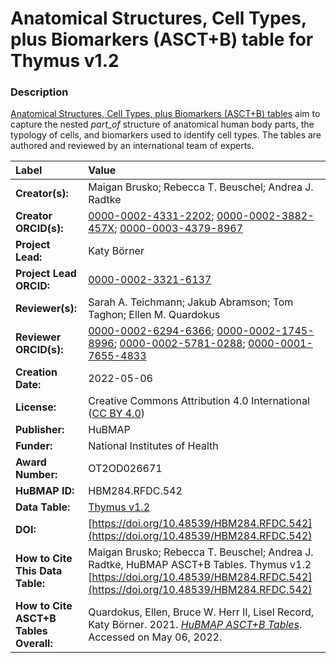 # Anatomical Structures, Cell Types, plus Biomarkers (ASCT+B) table for Thymus v1.2

### Description
[Anatomical Structures, Cell Types, plus Biomarkers (ASCT+B) tables](https://humanatlas.io/asctb-tables) aim to capture the nested *part_of* structure of anatomical human body parts, the typology of cells, and biomarkers used to identify cell types. The tables are authored and reviewed by an international team of experts.

| Label | Value |
| :------------- |:-------------|
| **Creator(s):** | Maigan Brusko; Rebecca T. Beuschel; Andrea J. Radtke |
| **Creator ORCID(s):** | [0000-0002-4331-2202](https://orcid.org/0000-0002-4331-2202); [0000-0002-3882-457X](https://orcid.org/0000-0002-3882-457X); [0000-0003-4379-8967](https://orcid.org/0000-0003-4379-8967) |
| **Project Lead:** | Katy B&ouml;rner |
| **Project Lead ORCID:** | [0000-0002-3321-6137](https://orcid.org/0000-0002-3321-6137) |
| **Reviewer(s):** | Sarah A. Teichmann; Jakub Abramson; Tom Taghon; Ellen M. Quardokus  |
| **Reviewer ORCID(s):** | [0000-0002-6294-6366](https://orcid.org/0000-0002-6294-6366); [0000-0002-1745-8996](https://orcid.org/0000-0002-1745-8996); [0000-0002-5781-0288](https://orcid.org/0000-0002-5781-0288); [0000-0001-7655-4833](https://orcid.org/0000-0001-7655-4833) |
| **Creation Date:** | 2022-05-06 |
| **License:** | Creative Commons Attribution 4.0 International ([CC BY 4.0](https://creativecommons.org/licenses/by/4.0/)) |
| **Publisher:** | HuBMAP |
| **Funder:** | National Institutes of Health |
| **Award Number:** | OT2OD026671 |
| **HuBMAP ID:** | HBM284.RFDC.542 |
| **Data Table:** | [Thymus v1.2](https://hubmapconsortium.github.io/ccf-releases/v1.2/asct-b/ASCT-B_VH_Thymus.csv)  |
| **DOI:** | [https://doi.org/10.48539/HBM284.RFDC.542](https://doi.org/10.48539/HBM284.RFDC.542) |
| **How to Cite This Data Table:** | Maigan Brusko; Rebecca T. Beuschel; Andrea J. Radtke, HuBMAP ASCT+B Tables. Thymus v1.2 [https://doi.org/10.48539/HBM284.RFDC.542](https://doi.org/10.48539/HBM284.RFDC.542) |
| **How to Cite ASCT+B Tables Overall:** | Quardokus, Ellen, Bruce W. Herr II, Lisel Record, Katy B&ouml;rner. 2021. [*HuBMAP ASCT+B Tables*](https://humanatlas.io/asctb-tables). Accessed on May 06, 2022. |
